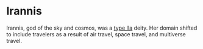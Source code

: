 # Irannis

<meta property="og:description" content="Irannis, god of the sky and cosmos, was a type IIa deity.">

Irannis, god of the sky and cosmos, was a [type IIa](introduction.md#type-iia-deity-constructed) deity. Her domain shifted to include travelers as a result of air travel, space travel, and multiverse travel.